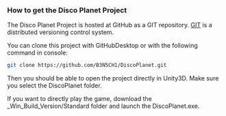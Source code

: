### How to get the Disco Planet Project

The Disco Planet Project is hosted at GitHub as a GIT repository.
[GIT](http://git-scm.com/) is a distributed versioning control system.

You can clone this project with GitHubDesktop or with the following command in console:

```sh
git clone https://github.com/B3N5CH1/DiscoPlanet.git
```

Then you should be able to open the project directly in Unity3D. Make sure you select the DiscoPlanet folder.

If you want to directly play the game, download the _Win_Build_Version/Standard folder and launch the DiscoPlanet.exe.
